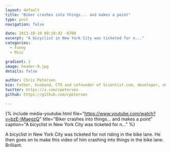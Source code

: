 ```yaml
---
layout: default
title: "Biker crashes into things... and makes a point"
type: post
navigation: false

date: 2013-10-10 09:19:42 -0700
excerpt: "A bicyclist in New York City was ticketed for n..."
categories:
  - Funny
  - Misc

gradient: 1
image: header-9.jpg
details: false

author: Chris Petersen
bio: Father, husband, CTO and cofounder of Scientist.com, developer, entrepreneur and technologist.
twitter: https://x.com/cpetersen
github: https://github.com/cpetersen

---
```


{% include media-youtube.html file="https://www.youtube.com/watch?v=bzE-IMaegzQ" title="Biker crashes into things... and makes a point" caption="A bicyclist in New York City was ticketed for n..." %}

A bicyclist in New York City was ticketed for not riding in the bike lane. He then goes on to make this video of him crashing into things in the bike lane. Brilliant. ﻿ 
